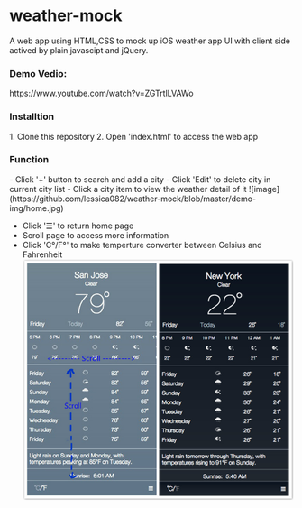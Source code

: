 # weather-mock
A web app using HTML,CSS to mock up iOS weather app UI with client side actived by plain javascipt and jQuery. <br>
<h3>Demo Vedio:</h3>
https://www.youtube.com/watch?v=ZGTrtlLVAWo

<h3>Installtion</h3>
1. Clone this repository
2. Open 'index.html' to access the web app

<h3>Function</h3>
- Click '+' button to search and add a city
- Click 'Edit' to delete city in current city list
- Click a city item to view the weather detail of it
![image](https://github.com/lessica082/weather-mock/blob/master/demo-img/home.jpg)

- Click '☰' to return home page
- Scroll page to access more information
- Click 'C°/F°' to make temperture converter between Celsius and Fahrenheit
![image](https://github.com/lessica082/weather-mock/blob/master/demo-img/detail.jpg)

